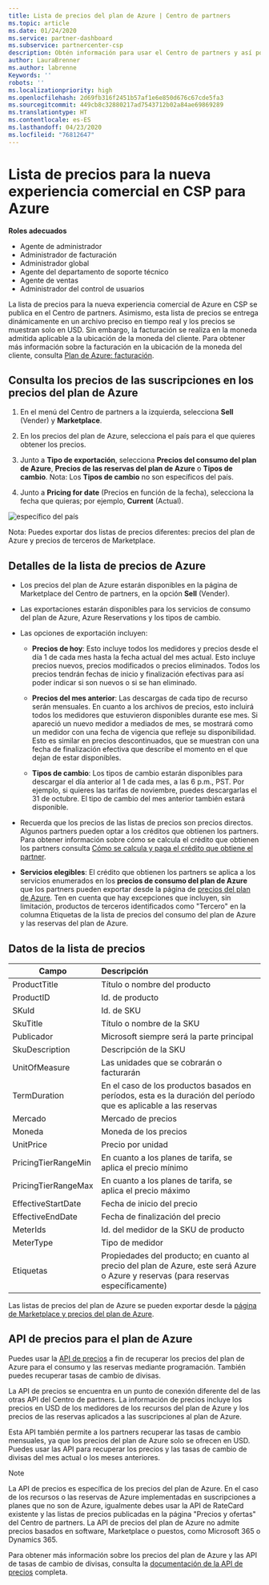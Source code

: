 ```yaml
---
title: Lista de precios del plan de Azure | Centro de partners
ms.topic: article
ms.date: 01/24/2020
ms.service: partner-dashboard
ms.subservice: partnercenter-csp
description: Obtén información para usar el Centro de partners y así poder ver la lista de precios de las suscripciones en el plan de Azure.
author: LauraBrenner
ms.author: labrenne
Keywords: ''
robots: ''
ms.localizationpriority: high
ms.openlocfilehash: 2d69fb316f2451b57af1e6e850d676c67cde5fa3
ms.sourcegitcommit: 449cb8c32880217ad7543712b02a84ae69869289
ms.translationtype: HT
ms.contentlocale: es-ES
ms.lasthandoff: 04/23/2020
ms.locfileid: "76812647"
---
```

# <a name="price-list-for-the-new-commerce-experience-in-csp-for-azure"></a>Lista de precios para la nueva experiencia comercial en CSP para Azure 

**Roles adecuados**

- Agente de administrador
- Administrador de facturación
- Administrador global
- Agente del departamento de soporte técnico
- Agente de ventas
- Administrador del control de usuarios

La lista de precios para la nueva experiencia comercial de Azure en CSP se publica en el Centro de partners. Asimismo, esta lista de precios se entrega dinámicamente en un archivo preciso en tiempo real y los precios se muestran solo en USD. Sin embargo, la facturación se realiza en la moneda admitida aplicable a la ubicación de la moneda del cliente. Para obtener más información sobre la facturación en la ubicación de la moneda del cliente, consulta [Plan de Azure: facturación](azure-plan-billing.md).

## <a name="see-pricing-for-subscriptions-under-the-azure-plan-pricing"></a>Consulta los precios de las suscripciones en los precios del plan de Azure

1. En el menú del Centro de partners a la izquierda, selecciona **Sell** (Vender) y **Marketplace**.

2. En los precios del plan de Azure, selecciona el país para el que quieres obtener los precios.

3. Junto a **Tipo de exportación**, selecciona **Precios del consumo del plan de Azure**, **Precios de las reservas del plan de Azure** o **Tipos de cambio**. Nota: Los **Tipos de cambio** no son específicos del país.

3. Junto a **Pricing for date** (Precios en función de la fecha), selecciona la fecha que quieras; por ejemplo, **Current** (Actual). 


![específico del país](images/azure/pricingnew.png)

Nota: Puedes exportar dos listas de precios diferentes: precios del plan de Azure y precios de terceros de Marketplace. 

## <a name="azure-price-list-specifics"></a>Detalles de la lista de precios de Azure

- Los precios del plan de Azure estarán disponibles en la página de Marketplace del Centro de partners, en la opción **Sell** (Vender).

- Las exportaciones estarán disponibles para los servicios de consumo del plan de Azure, Azure Reservations y los tipos de cambio.

- Las opciones de exportación incluyen:

    - **Precios de hoy**: Esto incluye todos los medidores y precios desde el día 1 de cada mes hasta la fecha actual del mes actual. Esto incluye precios nuevos, precios modificados o precios eliminados. Todos los precios tendrán fechas de inicio y finalización efectivas para así poder indicar si son nuevos o si se han eliminado.

    - **Precios del mes anterior**: Las descargas de cada tipo de recurso serán mensuales. En cuanto a los archivos de precios, esto incluirá todos los medidores que estuvieron disponibles durante ese mes. Si apareció un nuevo medidor a mediados de mes, se mostrará como un medidor con una fecha de vigencia que refleje su disponibilidad. Esto es similar en precios descontinuados, que se muestran con una fecha de finalización efectiva que describe el momento en el que dejan de estar disponibles.

    - **Tipos de cambio**: Los tipos de cambio estarán disponibles para descargar el día anterior al 1 de cada mes, a las 6 p.m., PST. Por ejemplo, si quieres las tarifas de noviembre, puedes descargarlas el 31 de octubre. El tipo de cambio del mes anterior también estará disponible.

- Recuerda que los precios de las listas de precios son precios directos. Algunos partners pueden optar a los créditos que obtienen los partners. Para obtener información sobre cómo se calcula el crédito que obtienen los partners consulta [Cómo se calcula y paga el crédito que obtiene el partner](partner-earned-credit-explanation.md).

- **Servicios elegibles**: El crédito que obtienen los partners se aplica a los servicios enumerados en los **precios de consumo del plan de Azure** que los partners pueden exportar desde la página de [precios del plan de Azure](https://partner.microsoft.com/commerce/sales). Ten en cuenta que hay excepciones que incluyen, sin limitación, productos de terceros identificados como "Tercero" en la columna Etiquetas de la lista de precios del consumo del plan de Azure y las reservas del plan de Azure.

## <a name="price-list-data"></a>Datos de la lista de precios

|**Campo**   |**Descripción**   |
|--------------------------|:---------------------------|
|ProductTitle  |Título o nombre del producto|
|ProductID   |Id. de producto|
|SKuId|Id. de SKU|
|SkuTitle|Título o nombre de la SKU|
|Publicador|Microsoft siempre será la parte principal|
|SkuDescription|Descripción de la SKU|
|UnitOfMeasure|Las unidades que se cobrarán o facturarán|
|TermDuration|En el caso de los productos basados en períodos, esta es la duración del período que es aplicable a las reservas|
|Mercado|Mercado de precios|
|Moneda|Moneda de los precios|
|UnitPrice|Precio por unidad|
|PricingTierRangeMin|En cuanto a los planes de tarifa, se aplica el precio mínimo|
|PricingTierRangeMax|En cuanto a los planes de tarifa, se aplica el precio máximo|
|EffectiveStartDate|Fecha de inicio del precio|
|EffectiveEndDate|Fecha de finalización del precio|
|MeterIds|Id. del medidor de la SKU de producto|
|MeterType|Tipo de medidor|
|Etiquetas|Propiedades del producto; en cuanto al precio del plan de Azure, este será Azure o Azure y reservas (para reservas específicamente)|

Las listas de precios del plan de Azure se pueden exportar desde la [página de Marketplace y precios del plan de Azure](https://partner.microsoft.com/commerce/sales?type=Any&category=Any).

## <a name="pricing-api-for-azure-plan"></a>API de precios para el plan de Azure

Puedes usar la [API de precios](https://docs.microsoft.com/partner/develop/pricing) a fin de recuperar los precios del plan de Azure para el consumo y las reservas mediante programación. También puedes recuperar tasas de cambio de divisas. 

La API de precios se encuentra en un punto de conexión diferente del de las otras API del Centro de partners. La información de precios incluye los precios en USD de los medidores de los recursos del plan de Azure y los precios de las reservas aplicados a las suscripciones al plan de Azure.

Esta API también permite a los partners recuperar las tasas de cambio mensuales, ya que los precios del plan de Azure solo se ofrecen en USD. Puedes usar las API para recuperar los precios y las tasas de cambio de divisas del mes actual o los meses anteriores.

>[!NOTE]
> La API de precios es específica de los precios del plan de Azure. En el caso de los recursos o las reservas de Azure implementadas en suscripciones a planes que no son de Azure, igualmente debes usar la API de RateCard existente y las listas de precios publicadas en la página "Precios y ofertas" del Centro de partners. La API de precios del plan de Azure no admite precios basados en software, Marketplace o puestos, como Microsoft 365 o Dynamics 365.

Para obtener más información sobre los precios del plan de Azure y las API de tasas de cambio de divisas, consulta la [documentación de la API de precios](https://docs.microsoft.com/partner/develop/pricing) completa.
